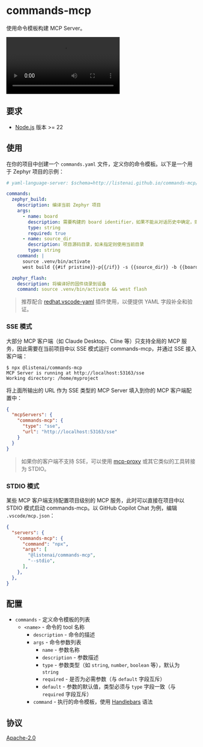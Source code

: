 commands-mcp
============

使用命令模板构建 MCP Server。

<video src="https://github.com/user-attachments/assets/a2800f04-12f6-4c8b-8df7-fee6458739cc"></video>

## 要求

* [Node.js](https://nodejs.org/) 版本 >= 22

## 使用

在你的项目中创建一个 `commands.yaml` 文件，定义你的命令模板。以下是一个用于 Zephyr 项目的示例：

```yaml
# yaml-language-server: $schema=http://listenai.github.io/commands-mcp/schema/master.json

commands:
  zephyr_build:
    description: 编译当前 Zephyr 项目
    args:
      - name: board
        description: 需要构建的 board identifier，如果不能从对话历史中确定，则询问用户
        type: string
        required: true
      - name: source_dir
        description: 项目源码目录，如未指定则使用当前目录
        type: string
    command: |
      source .venv/bin/activate
      west build {{#if pristine}}-p{{/if}} -s {{source_dir}} -b {{board}}

  zephyr_flash:
    description: 将编译好的固件烧录到设备
    command: source .venv/bin/activate && west flash
```

> 推荐配合 [redhat.vscode-yaml](https://marketplace.visualstudio.com/items?itemName=redhat.vscode-yaml) 插件使用，以便提供 YAML 字段补全和验证。

### SSE 模式

大部分 MCP 客户端（如 Claude Desktop、Cline 等）只支持全局的 MCP 服务，因此需要在当前项目中以 SSE 模式运行 commands-mcp，并通过 SSE 接入客户端：

```
$ npx @listenai/commands-mcp
MCP Server is running at http://localhost:53163/sse
Working directory: /home/myproject
```

将上面所输出的 URL 作为 SSE 类型的 MCP Server 填入到你的 MCP 客户端配置中：

```json
{
  "mcpServers": {
    "commands-mcp": {
      "type": "sse",
      "url": "http://localhost:53163/sse"
    }
  }
}
```

> 如果你的客户端不支持 SSE，可以使用 [mcp-proxy](https://github.com/sparfenyuk/mcp-proxy) 或其它类似的工具转接为 STDIO。

### STDIO 模式

某些 MCP 客户端支持配置项目级别的 MCP 服务，此时可以直接在项目中以 STDIO 模式启动 commands-mcp。以 GitHub Copilot Chat 为例，编辑 `.vscode/mcp.json`：

```json
{
  "servers": {
    "commands-mcp": {
      "command": "npx",
      "args": [
        "@listenai/commands-mcp",
        "--stdio",
      ],
    },
  },
}
```

## 配置

* `commands` - 定义命令模板的列表
  * `<name>` - 命令的 tool 名称
    * `description` - 命令的描述
    * `args` - 命令参数列表
      * `name` - 参数名称
      * `description` - 参数描述
      * `type` - 参数类型（如 `string`, `number`, `boolean` 等），默认为 `string`
      * `required` - 是否为必需参数（与 `default` 字段互斥）
      * `default` - 参数的默认值，类型必须与 `type` 字段一致（与 `required` 字段互斥）
    * `command` - 执行的命令模板，使用 [Handlebars](https://handlebarsjs.com/guide/expressions.html) 语法

## 协议

[Apache-2.0](LICENSE)
